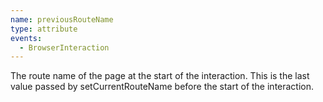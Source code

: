 ```yaml
---
name: previousRouteName
type: attribute
events:
  - BrowserInteraction
---
```


The route name of the page at the start of the interaction. This is the last value passed by setCurrentRouteName before the start of the interaction.